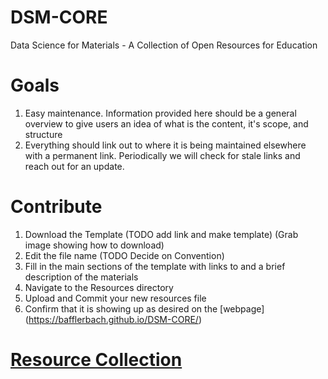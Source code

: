 # DSM-CORE
Data Science for Materials - A Collection of Open Resources for Education

# Goals
1. Easy maintenance. Information provided here should be a general overview to give users an idea of what is the content, it's scope, and structure
2. Everything should link out to where it is being maintained elsewhere with a permanent link. Periodically we will check for stale links and reach out for an update.

# Contribute
1. Download the Template (TODO add link and make template) (Grab image showing how to download)
2. Edit the file name (TODO Decide on Convention)
3. Fill in the main sections of the template with links to and a brief description of the materials
4. Navigate to the Resources directory
5. Upload and Commit your new resources file
6. Confirm that it is showing up as desired on the [webpage] (https://bafflerbach.github.io/DSM-CORE/)

# [Resource Collection](https://bafflerbach.github.io/DSM-CORE/resource-collection)
